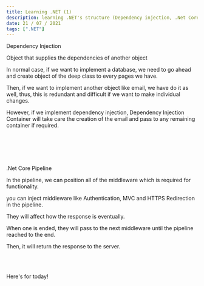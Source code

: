 ```yaml
---
title: Learning .NET (1)
description: learning .NET's structure (Dependency injection, .Net Core Pipeline )
date: 21 / 07 / 2021
tags: [".NET"]
---
```


<p>Dependency Injection</p>
<p>Object that supplies the dependencies of another object</p>
<p>In normal case, if we want to implement a database, we need to go ahead and create object of the deep class to every pages we have.</p>
<p>Then, if we want to implement another object like email, we have do it as well, thus, this is redundant and difficult if we want to make individual changes.</p>
<p>However, if we implement dependency injection, Dependency Injection Container will take care the creation of the email and pass to any remaining container if required.</p>
<br/><br/><br/><br/>
<p>.Net Core Pipeline</p>
<p>In the pipeline, we can position all of the middleware which is required for functionality.</p>
<p>you can inject middleware like Authentication, MVC and HTTPS Redirection in the pipeline.</p>
<p>They will affect how the response is eventually.</p>
<p>When one is ended, they will pass to the next middleware until the pipeline reached to the end.</p>
<p>Then, it will return the response to the server.</p>


<br/><br/>
<p>Here's for today!</p>
